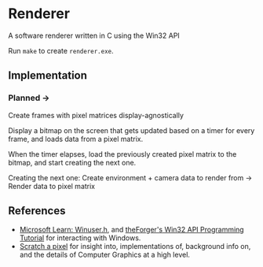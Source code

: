 # Renderer

A software renderer written in C using the Win32 API

Run `make` to create `renderer.exe`.

## Implementation

### Planned ->

Create frames with pixel matrices display-agnostically

Display a bitmap on the screen that gets updated based on a timer for every frame, and loads data from a pixel matrix.

When the timer elapses, load the previously created pixel matrix to the bitmap, and start creating the next one.

Creating the next one:
    Create environment + camera data to render from -> Render data to pixel matrix

## References

+ [Microsoft Learn: Winuser.h](https://learn.microsoft.com/en-us/windows/win32/api/winuser/), and [theForger's Win32 API Programming Tutorial](http://www.winprog.org/tutorial/simple_window.html) for interacting with Windows.
+ [Scratch a pixel](https://www.scratchapixel.com/index.html) for insight into, implementations of, background info on, and the details of Computer Graphics at a high level. 